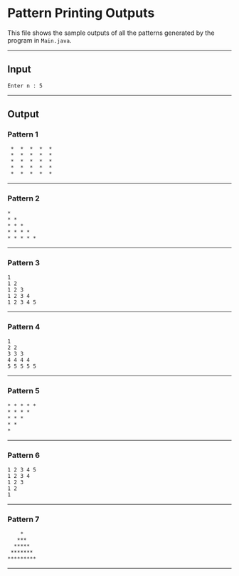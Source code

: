 # Pattern Printing Outputs

This file shows the sample outputs of all the patterns generated by the program in `Main.java`.

---

## Input

```
Enter n : 5
```

---

## Output

### Pattern 1

```
 *  *  *  *  *  
 *  *  *  *  *  
 *  *  *  *  *  
 *  *  *  *  *  
 *  *  *  *  *  
```

---

### Pattern 2

```
*  
* *  
* * *  
* * * *  
* * * * *  
```

---

### Pattern 3

```
1  
1 2  
1 2 3  
1 2 3 4  
1 2 3 4 5  
```

---

### Pattern 4

```
1  
2 2  
3 3 3  
4 4 4 4  
5 5 5 5 5  
```

---

### Pattern 5

```
* * * * *  
* * * *  
* * *  
* *  
*  
```

---

### Pattern 6

```
1 2 3 4 5  
1 2 3 4  
1 2 3  
1 2  
1  
```

---

### Pattern 7

```
    *    
   ***   
  *****  
 ******* 
*********
```

---
